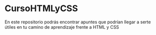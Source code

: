 # CursoHTMLyCSS
En este repositorio podrás encontrar apuntes que podrían llegar a serte útiles en tu camino de aprendizaje frente a HTML y CSS
